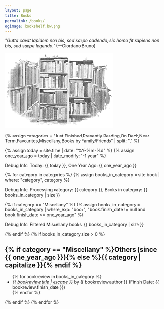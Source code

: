 ```yaml
---
layout: page
title: Books
permalink: /books/
ogimage: bookshelf.bw.png
---
```

<p><i>"Gutta cavat lapidem non bis, sed saepe cadendo; sic homo fit sapiens non bis, sed saepe legendo."</i> (—Giordano Bruno)</p>

<p><img src="/assets/og/bookshelf.bw.png" alt="bookshelf" width="70%" height="70%"></p>

{% assign categories = "Just Finished,Presently Reading,On Deck,Near Term,Favourites,Miscellany,Books by Family/Friends" | split: "," %}

{% assign today = site.time | date: "%Y-%m-%d" %}
{% assign one_year_ago = today | date_modify: "-1 year" %}

<p>Debug Info: Today: {{ today }}, One Year Ago: {{ one_year_ago }}</p>

{% for category in categories %}
  {% assign books_in_category = site.book | where: "category", category %}
  <p>Debug Info: Processing category: {{ category }}, Books in category: {{ books_in_category | size }}</p>
  {% if category == "Miscellany" %}
    {% assign books_in_category = books_in_category | where_exp: "book", "book.finish_date != null and book.finish_date >= one_year_ago" %}
    <p>Debug Info: Filtered Miscellany books: {{ books_in_category | size }}</p>
  {% endif %}
  {% if books_in_category.size > 0 %}
    <h2>{% if category == "Miscellany" %}Others (since {{ one_year_ago }}){% else %}{{ category | capitalize }}{% endif %}</h2>
    <ul class="more-space">
      {% for bookreview in books_in_category %}
        <li><i><a class="bookreview-link" href="{{ bookreview.url | relative_url }}">{{ bookreview.title | escape }}</a></i> by {{ bookreview.author }} (Finish Date: {{ bookreview.finish_date }})</li>
      {% endfor %}
    </ul>
  {% endif %}
{% endfor %}
